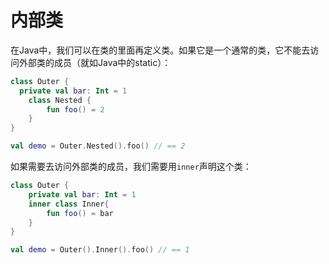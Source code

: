 # 内部类

在Java中，我们可以在类的里面再定义类。如果它是一个通常的类，它不能去访问外部类的成员（就如Java中的static）：

```kotlin
class Outer {
  private val bar: Int = 1
	class Nested {
		fun foo() = 2
	}
}

val demo = Outer.Nested().foo() // == 2
```

如果需要去访问外部类的成员，我们需要用`inner`声明这个类：

```kotlin
class Outer {
	private val bar: Int = 1
	inner class Inner{
		fun foo() = bar
	}
}

val demo = Outer().Inner().foo() // == 1
```
